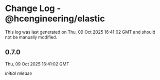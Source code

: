 # Change Log - @hcengineering/elastic

This log was last generated on Thu, 09 Oct 2025 16:41:02 GMT and should not be manually modified.

## 0.7.0
Thu, 09 Oct 2025 16:41:02 GMT

_Initial release_

